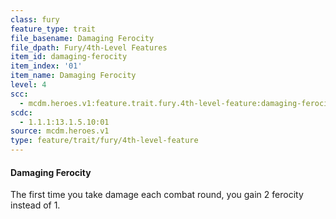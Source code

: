 ```yaml
---
class: fury
feature_type: trait
file_basename: Damaging Ferocity
file_dpath: Fury/4th-Level Features
item_id: damaging-ferocity
item_index: '01'
item_name: Damaging Ferocity
level: 4
scc:
  - mcdm.heroes.v1:feature.trait.fury.4th-level-feature:damaging-ferocity
scdc:
  - 1.1.1:13.1.5.10:01
source: mcdm.heroes.v1
type: feature/trait/fury/4th-level-feature
---
```


#### Damaging Ferocity

The first time you take damage each combat round, you gain 2 ferocity instead of 1.
